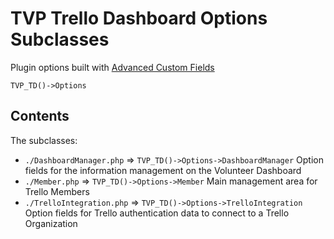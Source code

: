 # TVP Trello Dashboard Options Subclasses

Plugin options built with [Advanced Custom Fields](https://www.advancedcustomfields.com/)

`TVP_TD()->Options`

## Contents

The subclasses:
* `./DashboardManager.php` => `TVP_TD()->Options->DashboardManager` Option fields for the information management on the Volunteer Dashboard
* `./Member.php` => `TVP_TD()->Options->Member` Main management area for Trello Members
* `./TrelloIntegration.php` => `TVP_TD()->Options->TrelloIntegration` Option fields for Trello authentication data to connect to a Trello Organization
